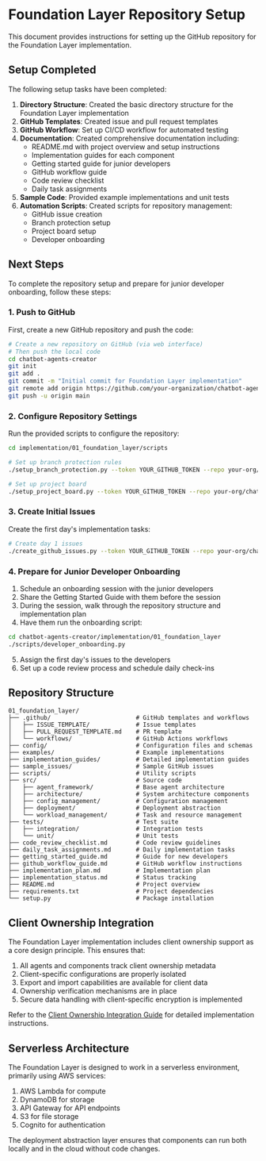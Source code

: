 # Foundation Layer Repository Setup

This document provides instructions for setting up the GitHub repository for the Foundation Layer implementation.

## Setup Completed

The following setup tasks have been completed:

1. **Directory Structure**: Created the basic directory structure for the Foundation Layer implementation
2. **GitHub Templates**: Created issue and pull request templates
3. **GitHub Workflow**: Set up CI/CD workflow for automated testing
4. **Documentation**: Created comprehensive documentation including:
   - README.md with project overview and setup instructions
   - Implementation guides for each component
   - Getting started guide for junior developers
   - GitHub workflow guide
   - Code review checklist
   - Daily task assignments
5. **Sample Code**: Provided example implementations and unit tests
6. **Automation Scripts**: Created scripts for repository management:
   - GitHub issue creation
   - Branch protection setup
   - Project board setup
   - Developer onboarding

## Next Steps

To complete the repository setup and prepare for junior developer onboarding, follow these steps:

### 1. Push to GitHub

First, create a new GitHub repository and push the code:

```bash
# Create a new repository on GitHub (via web interface)
# Then push the local code
cd chatbot-agents-creator
git init
git add .
git commit -m "Initial commit for Foundation Layer implementation"
git remote add origin https://github.com/your-organization/chatbot-agents-creator.git
git push -u origin main
```

### 2. Configure Repository Settings

Run the provided scripts to configure the repository:

```bash
cd implementation/01_foundation_layer/scripts

# Set up branch protection rules
./setup_branch_protection.py --token YOUR_GITHUB_TOKEN --repo your-org/chatbot-agents-creator

# Set up project board
./setup_project_board.py --token YOUR_GITHUB_TOKEN --repo your-org/chatbot-agents-creator
```

### 3. Create Initial Issues

Create the first day's implementation tasks:

```bash
# Create day 1 issues
./create_github_issues.py --token YOUR_GITHUB_TOKEN --repo your-org/chatbot-agents-creator --day 1
```

### 4. Prepare for Junior Developer Onboarding

1. Schedule an onboarding session with the junior developers
2. Share the Getting Started Guide with them before the session
3. During the session, walk through the repository structure and implementation plan
4. Have them run the onboarding script:

```bash
cd chatbot-agents-creator/implementation/01_foundation_layer
./scripts/developer_onboarding.py
```

5. Assign the first day's issues to the developers
6. Set up a code review process and schedule daily check-ins

## Repository Structure

```
01_foundation_layer/
├── .github/                        # GitHub templates and workflows
│   ├── ISSUE_TEMPLATE/             # Issue templates
│   ├── PULL_REQUEST_TEMPLATE.md    # PR template
│   └── workflows/                  # GitHub Actions workflows
├── config/                         # Configuration files and schemas
├── examples/                       # Example implementations
├── implementation_guides/          # Detailed implementation guides
├── sample_issues/                  # Sample GitHub issues
├── scripts/                        # Utility scripts
├── src/                            # Source code
│   ├── agent_framework/            # Base agent architecture
│   ├── architecture/               # System architecture components
│   ├── config_management/          # Configuration management
│   ├── deployment/                 # Deployment abstraction
│   └── workload_management/        # Task and resource management
├── tests/                          # Test suite
│   ├── integration/                # Integration tests
│   └── unit/                       # Unit tests
├── code_review_checklist.md        # Code review guidelines
├── daily_task_assignments.md       # Daily implementation tasks
├── getting_started_guide.md        # Guide for new developers
├── github_workflow_guide.md        # GitHub workflow instructions
├── implementation_plan.md          # Implementation plan
├── implementation_status.md        # Status tracking
├── README.md                       # Project overview
├── requirements.txt                # Project dependencies
└── setup.py                        # Package installation
```

## Client Ownership Integration

The Foundation Layer implementation includes client ownership support as a core design principle. This ensures that:

1. All agents and components track client ownership metadata
2. Client-specific configurations are properly isolated
3. Export and import capabilities are available for client data
4. Ownership verification mechanisms are in place
5. Secure data handling with client-specific encryption is implemented

Refer to the [Client Ownership Integration Guide](implementation_guides/client_ownership_integration_guide.md) for detailed implementation instructions.

## Serverless Architecture

The Foundation Layer is designed to work in a serverless environment, primarily using AWS services:

1. AWS Lambda for compute
2. DynamoDB for storage
3. API Gateway for API endpoints
4. S3 for file storage
5. Cognito for authentication

The deployment abstraction layer ensures that components can run both locally and in the cloud without code changes.